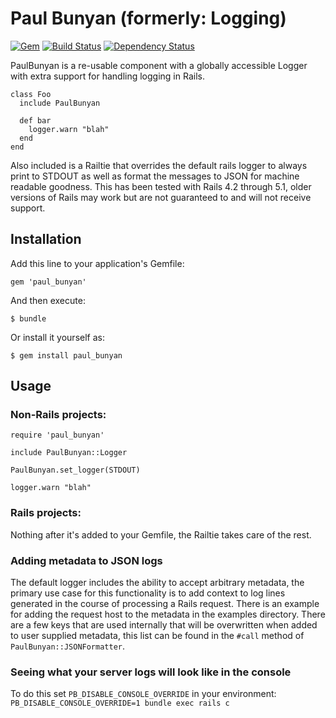 # Paul Bunyan (formerly: Logging)

[![Gem](https://badge.fury.io/rb/paul_bunyan.svg)](https://rubygems.org/gems/paul_bunyan)
[![Build Status](https://secure.travis-ci.org/instructure/paul_bunyan.svg)](http://travis-ci.org/instructure/paul_bunyan)
[![Dependency Status](https://gemnasium.com/badges/github.com/instructure/paul_bunyan.svg)](https://gemnasium.com/github.com/instructure/paul_bunyan)

PaulBunyan is a re-usable component with a globally accessible Logger with extra
support for handling logging in Rails.

```
class Foo
  include PaulBunyan

  def bar
    logger.warn "blah"
  end
end
```

Also included is a Railtie that overrides the default rails logger to always
print to STDOUT as well as format the messages to JSON for machine readable
goodness. This has been tested with Rails 4.2 through 5.1, older versions of
Rails may work but are not guaranteed to and will not receive support.

## Installation

Add this line to your application's Gemfile:

    gem 'paul_bunyan'

And then execute:

    $ bundle

Or install it yourself as:

    $ gem install paul_bunyan

## Usage

### Non-Rails projects:

```
require 'paul_bunyan'

include PaulBunyan::Logger

PaulBunyan.set_logger(STDOUT)

logger.warn "blah"
```

### Rails projects:

Nothing after it's added to your Gemfile, the Railtie takes care of the rest.

### Adding metadata to JSON logs
The default logger includes the ability to accept arbitrary metadata, the
primary use case for this functionality is to add context to log lines generated
in the course of processing a Rails request. There is an example for adding
the request host to the metadata in the examples directory. There are a few
keys that are used internally that will be overwritten when added to user
supplied metadata, this list can be found in the `#call` method of
`PaulBunyan::JSONFormatter`.

### Seeing what your server logs will look like in the console
To do this set `PB_DISABLE_CONSOLE_OVERRIDE` in your environment:
`PB_DISABLE_CONSOLE_OVERRIDE=1 bundle exec rails c`
